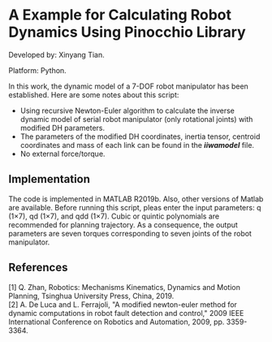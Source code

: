 # A Example for Calculating Robot Dynamics Using Pinocchio Library
Developed by: Xinyang Tian.

Platform: Python.

In this work, the dynamic model of a 7-DOF robot manipulator has been established. Here are some notes about this script:

- Using recursive Newton-Euler algorithm to calculate the inverse dynamic model of serial robot manipulator (only rotational joints) with modified DH parameters.
- The parameters of the modified DH coordinates, inertia tensor, centroid coordinates and mass of each link can be found in the ***iiwamodel*** file.
- No external force/torque.

## Implementation 
The code is implemented in MATLAB R2019b. Also, other versions of Matlab are available. Before running this script, pleas enter the input parameters: q (1×7), qd (1×7), and qdd (1×7). Cubic or quintic polynomials are recommended for planning trajectory. As a consequence, the output parameters are seven torques corresponding to seven joints of the robot manipulator.

## References
[1] Q. Zhan, Robotics: Mechanisms Kinematics, Dynamics and Motion Planning, Tsinghua University Press, China, 2019.  
[2] A. De Luca and L. Ferrajoli, "A modified newton-euler method for dynamic computations in robot fault detection and control," 2009 IEEE International Conference on Robotics and Automation, 2009, pp. 3359-3364.
